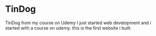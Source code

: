 # TinDog
TinDog from my course on Udemy
I just started web development and i started with a course on udemy. this is the first website i built. 
